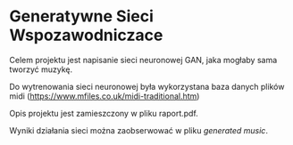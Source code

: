 # Generatywne Sieci Wspozawodniczace

Celem projektu jest napisanie sieci neuronowej GAN, jaka mogłaby sama tworzyć muzykę.

Do wytrenowania sieci neuronowej była wykorzystana baza danych plików midi (https://www.mfiles.co.uk/midi-traditional.htm)

Opis projektu jest zamieszczony w pliku raport.pdf.

Wyniki działania sieci można zaobserwować w pliku _generated music_.
